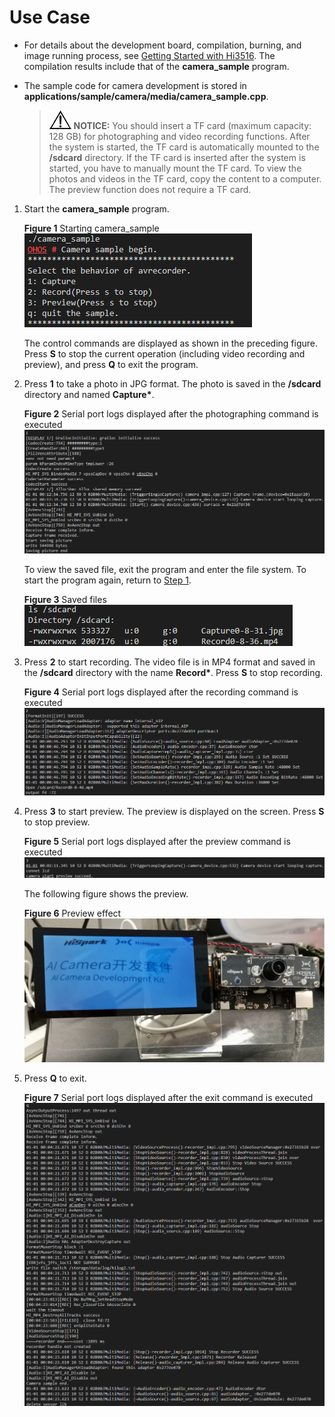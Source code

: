 # Use Case<a name="EN-US_TOPIC_0000001055301733"></a>

-   For details about the development board, compilation, burning, and image running process, see  [Getting Started with Hi3516](../quick-start/introduction-to-the-hi3516-development-board.md). The compilation results include that of the  **camera\_sample**  program.
-   The sample code for camera development is stored in  **applications/sample/camera/media/camera\_sample.cpp**.

    >![](public_sys-resources/icon-notice.gif) **NOTICE:** 
    >You should insert a TF card \(maximum capacity: 128 GB\) for photographing and video recording functions. After the system is started, the TF card is automatically mounted to the  **/sdcard**  directory. If the TF card is inserted after the system is started, you have to manually mount the TF card. To view the photos and videos in the TF card, copy the content to a computer. The preview function does not require a TF card.


1.  <a name="li15116103915513"></a>Start the  **camera\_sample**  program.

    **Figure  1**  Starting camera\_sample<a name="fig380985885020"></a>  
    ![](figures/starting-camera_sample.png "starting-camera_sample")

    The control commands are displayed as shown in the preceding figure. Press  **S**  to stop the current operation \(including video recording and preview\), and press  **Q**  to exit the program.

2.  Press  **1**  to take a photo in JPG format. The photo is saved in the  **/sdcard**  directory and named  **Capture\***.

    **Figure  2**  Serial port logs displayed after the photographing command is executed<a name="fig17819185018384"></a>  
    ![](figures/serial-port-logs-displayed-after-the-photographing-command-is-executed.png "serial-port-logs-displayed-after-the-photographing-command-is-executed")

    To view the saved file, exit the program and enter the file system. To start the program again, return to  [Step 1](#li15116103915513).

    **Figure  3**  Saved files<a name="fig166391743154619"></a>  
    ![](figures/saved-files.png "saved-files")

3.  Press  **2**  to start recording. The video file is in MP4 format and saved in the  **/sdcard**  directory with the name  **Record\***. Press  **S**  to stop recording.

    **Figure  4**  Serial port logs displayed after the recording command is executed<a name="fig6340814174317"></a>  
    ![](figures/serial-port-logs-displayed-after-the-recording-command-is-executed.png "serial-port-logs-displayed-after-the-recording-command-is-executed")

4.  Press  **3**  to start preview. The preview is displayed on the screen. Press  **S**  to stop preview.

    **Figure  5**  Serial port logs displayed after the preview command is executed<a name="fig9658148124414"></a>  
    ![](figures/serial-port-logs-displayed-after-the-preview-command-is-executed.png "serial-port-logs-displayed-after-the-preview-command-is-executed")

    The following figure shows the preview.

    **Figure  6**  Preview effect<a name="fig24541759597"></a>  
    ![](figures/preview-effect.jpg "preview-effect")

5.  Press  **Q**  to exit.

    **Figure  7**  Serial port logs displayed after the exit command is executed<a name="fig1755682174514"></a>  
    ![](figures/serial-port-logs-displayed-after-the-exit-command-is-executed.png "serial-port-logs-displayed-after-the-exit-command-is-executed")


